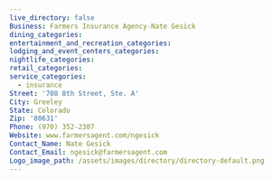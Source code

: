 ```yaml
---
live_directory: false
Business: Farmers Insurance Agency-Nate Gesick
dining_categories:
entertainment_and_recreation_categories:
lodging_and_event_centers_categories:
nightlife_categories:
retail_categories:
service_categories:
  - insurance
Street: '708 8th Street, Ste. A'
City: Greeley
State: Colorado
Zip: '80631'
Phone: (970) 352-2307
Website: www.farmersagent.com/ngesick
Contact_Name: Nate Gesick
Contact_Email: ngesick@farmersagent.com
Logo_image_path: /assets/images/directory/directory-default.png
---
```



